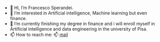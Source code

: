 - 👋 Hi, I’m Francesco Sperandei. 
- 👀 I’m interested in Artificial intelligence, Machine learning but even finance.
- 🌱 I’m currently finishing my degree in finance and i will enroll myself in Artificial intelligence and data engineering in the university of Pisa.
- 📫 How to reach me: 📫 [mail](mailto:francesco.sperandei@gmail.com)

<!---
Spera99/Spera99 is a ✨ special ✨ repository because its `README.md` (this file) appears on your GitHub profile.
You can click the Preview link to take a look at your changes.
--->
